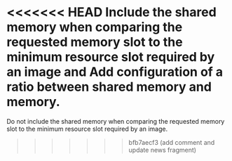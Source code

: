 <<<<<<< HEAD
Include the shared memory when comparing the requested memory slot to the minimum resource slot required by an image and Add configuration of a ratio between shared memory and memory.
=======
Do not include the shared memory when comparing the requested memory slot to the minimum resource slot required by an image.
>>>>>>> bfb7aecf3 (add comment and update news fragment)
